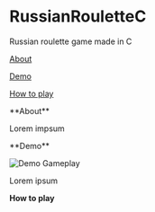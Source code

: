 # RussianRouletteC
Russian roulette game made in C

[About](#about)

[Demo](#demo)

[How to play](#play)


<a name="about"/>
**About**
  
Lorem impsum


<a name="demo"/>
**Demo**
  
![Demo Gameplay](https://j.gifs.com/mOmD8r.gif)

Lorem ipsum


<a name="play"/>
  
**How to play**
